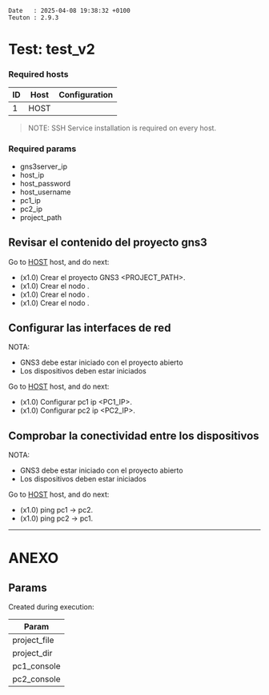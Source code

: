 ```
Date   : 2025-04-08 19:38:32 +0100
Teuton : 2.9.3
```

# Test: test_v2

### Required hosts

| ID  | Host | Configuration |
| --- | ---- | ------------- |
| 1 | HOST |  |

> NOTE: SSH Service installation is required on every host.

### Required params
* gns3server_ip
* host_ip
* host_password
* host_username
* pc1_ip
* pc2_ip
* project_path

## Revisar el contenido del proyecto gns3

Go to [HOST](#required-hosts) host, and do next:
* (x1.0) Crear el proyecto GNS3 <PROJECT_PATH>.
* (x1.0) Crear el nodo <PC1>.
* (x1.0) Crear el nodo <PC2>.
* (x1.0) Crear el nodo <Switch1>.

## Configurar las interfaces de red
NOTA:
- GNS3 debe estar iniciado con el proyecto abierto
- Los dispositivos deben estar iniciados

Go to [HOST](#required-hosts) host, and do next:
* (x1.0) Configurar pc1 ip <PC1_IP>.
* (x1.0) Configurar pc2 ip <PC2_IP>.

## Comprobar la conectividad entre los dispositivos
NOTA:
- GNS3 debe estar iniciado con el proyecto abierto
- Los dispositivos deben estar iniciados

Go to [HOST](#required-hosts) host, and do next:
* (x1.0) ping pc1 -> pc2.
* (x1.0) ping pc2 -> pc1.

---
# ANEXO

## Params

Created during execution:

| Param |
| ----- |
|project_file|
|project_dir|
|pc1_console|
|pc2_console|

